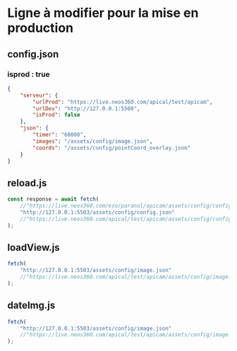# Ligne à modifier pour la mise en production

## config.json

### isprod : true

```json
{
	"serveur": {
		"urlProd": "https://live.neos360.com/apical/test/apicam",
		"urlDev": "http://127.0.0.1:5500",
		"isProd": false
	},
	"json": {
		"timer": "60000",
		"images": "/assets/config/image.json",
		"coords": "/assets/config/pointCoord_overlay.json"
	}
}
```

## reload.js

```js
const response = await fetch(
	//"https://live.neos360.com/eso/paranal/apicam/assets/config/config.json"
	"http://127.0.0.1:5503/assets/config/config.json"
	//"https://live.neos360.com/apical/test/apicam/assets/config/config.json"
);
```

## loadView.js

```js
fetch(
	"http://127.0.0.1:5503/assets/config/image.json"
	//"https://live.neos360.com/apical/test/apicam/assets/config/image.json"
);
```

## dateImg.js

```js
fetch(
	"http://127.0.0.1:5503/assets/config/image.json"
	//"https://live.neos360.com/apical/test/apicam/assets/config/image.json"
);
```
